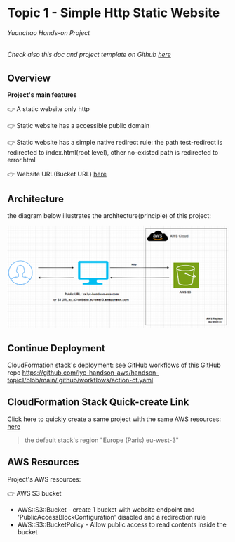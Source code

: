# Topic 1 - Simple Http Static Website

###### Yuanchao Hands-on Project

###### Check also this doc and project template on Github  [here](https://github.com/lyc-handson-aws/handson-topic1)

## **Overview** 

**Project's main features**

:point_right: A static website only http

:point_right: Static website has a accessible public domain

:point_right: Static website has a simple native redirect rule: the path test-redirect is redirected to index.html(root level), other no-existed path is redirected to error.html

:point_right: Website URL(Bucket URL)  [here](http://s3bucket-handson-topic1.s3-website.eu-west-3.amazonaws.com)

## **Architecture**

the diagram below illustrates the architecture(principle) of this project:

![](images/1-architecture.png)

## Continue Deployment

CloudFormation stack's deployment: see GitHub workflows of this GitHub repo https://github.com/lyc-handson-aws/handson-topic1/blob/main/.github/workflows/action-cf.yaml

## **CloudFormation Stack Quick-create Link**

Click here to quickly create a same project with the same AWS resources:  [here](https://eu-west-3.console.aws.amazon.com/cloudformation/home?region=eu-west-3#/stacks/create/review?templateURL=https://s3bucket-handson-topic1.s3.eu-west-3.amazonaws.com/CF-template-handson-topic1.yaml)

> the default stack's region "Europe (Paris) eu-west-3"

## **AWS Resources**

Project's AWS resources:

:point_right: AWS S3 bucket

- AWS::S3::Bucket - create 1 bucket with website endpoint and 'PublicAccessBlockConfiguration' disabled and a redirection rule
- AWS::S3::BucketPolicy -  Allow public access to read contents inside the bucket
